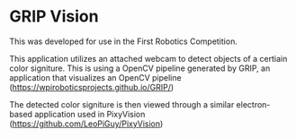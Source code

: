 # GRIP Vision
This was developed for use in the First Robotics Competition.

This application utilizes an attached webcam to detect objects of a certiain color signiture. This is using a OpenCV pipeline generated by GRIP, an application that visualizes an OpenCV pipeline (https://wpiroboticsprojects.github.io/GRIP/)

The detected color signiture is then viewed through a similar electron-based application used in PixyVision (https://github.com/LeoPiGuy/PixyVision)
